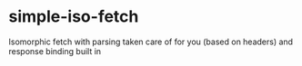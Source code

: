 # simple-iso-fetch
Isomorphic fetch with parsing taken care of for you (based on headers) and response binding built in
